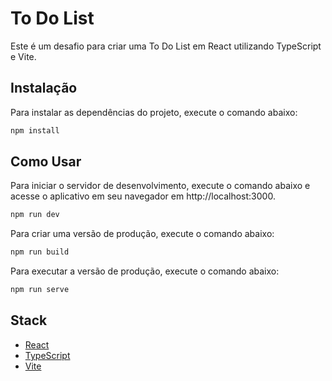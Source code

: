# To Do List
Este é um desafio para criar uma To Do List em React utilizando TypeScript e Vite.

## Instalação
Para instalar as dependências do projeto, execute o comando abaixo:

```bash
npm install
```

## Como Usar
Para iniciar o servidor de desenvolvimento, execute o comando abaixo e acesse o aplicativo em seu navegador em http://localhost:3000.

```bash
npm run dev
```
Para criar uma versão de produção, execute o comando abaixo:

```bash
npm run build
```

Para executar a versão de produção, execute o comando abaixo:

```bash
npm run serve
```

## Stack
- [React](https://reactjs.org/)
- [TypeScript](https://www.typescriptlang.org/)
- [Vite](https://vitejs.dev/)
